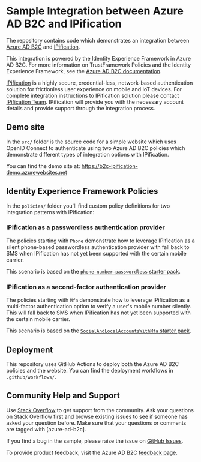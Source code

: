 # Sample Integration between Azure AD B2C and IPification

The repository contains code which demonstrates an integration between [Azure AD B2C](https://docs.microsoft.com/en-us/azure/active-directory-b2c/overview) and [IPification](https://www.ipification.com/).

This integration is powered by the Identity Experience Framework in Azure AD B2C. For more information on TrustFramework Policies and the Identity Experience Framework, see the [Azure AD B2C documentation](https://docs.microsoft.com/en-us/azure/active-directory-b2c/custom-policy-overview).

[IPification](https://www.ipification.com/) is a highly secure, credential-less, network-based authentication solution for frictionless user experience on mobile and IoT devices.
For complete integration instructions to IPification solution please contact [IPification Team](https://www.ipification.com/contact-us). IPification will provide you with the necessary account details and provide support through the integration process.

## Demo site
In the `src/` folder is the source code for a simple website which uses OpenID Connect to authenticate using two Azure AD B2C policies which demonstrate different types of integration options with IPification.

You can find the demo site at: https://b2c-ipification-demo.azurewebsites.net

## Identity Experience Framework Policies

In the `policies/` folder you'll find custom policy definitions for two integration patterns with IPification:

### IPification as a passwordless authentication provider

The policies starting with `Phone` demonstrate how to leverage IPification as a silent phone-based passwordless authentication provider with fall back to SMS when IPification has not yet been supported with the certain mobile carrier.

This scenario is based on the [`phone-number-passwordless` starter pack](https://github.com/Azure-Samples/active-directory-b2c-custom-policy-starterpack/tree/master/scenarios/phone-number-passwordless).

### IPification as a second-factor authentication provider

The policies starting with `Mfa` demonstrate how to leverage IPification as a multi-factor authentication option to verify a user's mobile number silently. This will fall back to SMS when IPification has not yet been supported with the certain mobile carrier.

This scenario is based on the [`SocialAndLocalAccountsWithMfa` starter pack](https://github.com/Azure-Samples/active-directory-b2c-custom-policy-starterpack/tree/master/SocialAndLocalAccountsWithMfa).

## Deployment

This repository uses GitHub Actions to deploy both the Azure AD B2C policies and the website. You can find the deployment workflows in `.github/workflows/`.

## Community Help and Support
Use [Stack Overflow](https://stackoverflow.com/questions/tagged/azure-ad-b2c) to get support from the community. Ask your questions on Stack Overflow first and browse existing issues to see if someone has asked your question before. Make sure that your questions or comments are tagged with [azure-ad-b2c].

If you find a bug in the sample, please raise the issue on [GitHub Issues](https://github.com/azure-ad-b2c/deploy-trustframework-policy/issues).

To provide product feedback, visit the Azure AD B2C [feedback page](https://feedback.azure.com/forums/169401-azure-active-directory?category_id=160596).